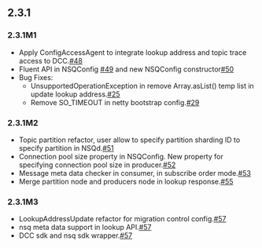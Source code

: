 ## 2.3.1
### 2.3.1M1
+ Apply ConfigAccessAgent to integrate lookup address and topic trace access to DCC.[#48](http://gitlab.qima-inc.com/paas/nsq-client-java/merge_requests/48)
+ Fluent API in NSQConfig [#49](http://gitlab.qima-inc.com/paas/nsq-client-java/merge_requests/49) and new NSQConfig constructor[#50](http://gitlab.qima-inc.com/paas/nsq-client-java/merge_requests/50)
+ Bug Fixes:
    - UnsupportedOperationException in remove Array.asList() temp list in update lookup address.[#25](http://gitlab.qima-inc.com/paas/nsq-client-java/issues/25)
    - Remove SO_TIMEOUT in netty bootstrap config.[#29](http://gitlab.qima-inc.com/paas/nsq-client-java/issues/29)
    
### 2.3.1M2
+ Topic partition refactor, user allow to specify partition sharding ID to specify partition in NSQd.[#51](http://gitlab.qima-inc.com/paas/nsq-client-java/merge_requests/51)
+ Connection pool size property in NSQConfig. New property for specifying connection pool size in producer.[#52](http://gitlab.qima-inc.com/paas/nsq-client-java/merge_requests/52)
+ Message meta data checker in consumer, in subscribe order mode.[#53](http://gitlab.qima-inc.com/paas/nsq-client-java/merge_requests/53)
+ Merge partition node and producers node in lookup response.[#55](http://gitlab.qima-inc.com/paas/nsq-client-java/merge_requests/55)

### 2.3.1M3
+ LookupAddressUpdate refactor for migration control config.[#57](http://gitlab.qima-inc.com/paas/nsq-client-java/merge_requests/57)
+ nsq meta data support in lookup API.[#57](http://gitlab.qima-inc.com/paas/nsq-client-java/merge_requests/57)
+ DCC sdk and nsq sdk wrapper.[#57](http://gitlab.qima-inc.com/paas/nsq-client-java/merge_requests/57)